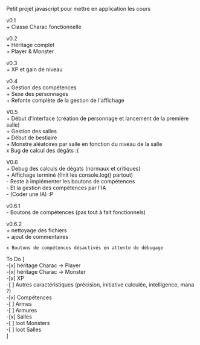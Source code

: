 Petit projet javascript pour mettre en application les cours

v0.1  
    + Classe Charac fonctionnelle  

v0.2  
    + Héritage complet  
    + Player & Monster  

v0.3  
    + XP et gain de niveau  
    
v0.4  
    + Gestion des compétences  
    + Sexe des personnages  
    + Refonte complète de la gestion de l'affichage  

V0.5  
    + Début d'interface (création de personnage et lancement de la première salle)  
    + Gestion des salles  
    + Début de bestiaire  
    + Monstre aléatoires par salle en fonction du niveau de la salle  
    x Bug de calcul des dégâts :(  

V0.6  
    + Debug des calculs de dégats (normaux et critiques)  
    + Affichage terminé (finit les console.log() partout)  
    - Reste à implémenter les boutons de compétences  
    - Et la gestion des compétences par l'IA  
    - (Coder une IA) :P  

v0.6.1  
    - Boutons de compétences (pas tout à fait fonctionnels)  

v0.6.2  
    + nettoyage des fichiers  
    + ajout de commentaires  

    x Boutons de compétences désactivés en attente de débugage  

To Do
    [   
       -[x] héritage Charac -> Player  
       -[x] héritage Charac -> Monster  
       -[x] XP  
       -[ ] Autres caractéristiques (précision, initiative calculée, intelligence, mana ?)  
       -[x] Compétences  
       -[ ] Armes  
       -[ ] Armures  
       -[x] Salles  
       -[ ] loot Monsters  
       -[ ] loot Salles  
    ]